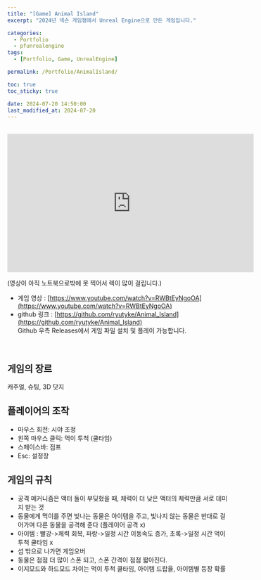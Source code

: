 ```yaml
---
title: "[Game] Animal Island"
excerpt: "2024년 넥슨 게임잼에서 Unreal Engine으로 만든 게임입니다."

categories:
  - Portfolio
  - pfunrealengine
tags:
  - [Portfolio, Game, UnrealEngine]

permalink: /Portfolio/AnimalIsland/

toc: true
toc_sticky: true

date: 2024-07-20 14:50:00
last_modified_at: 2024-07-20
---
```

<br>

<!--
<div>
    <img src="/assets/images/thumbnail/spacestation.png" alt="thumbnail" width="100%" min-width="700px" itemprop="image">
</div>
-->

<iframe width="560" height="315" src="https://www.youtube.com/embed/RWBtEyNgoOA?si=zju4cT9OK3txtNNy" title="YouTube video player" frameborder="0" allow="accelerometer; autoplay; clipboard-write; encrypted-media; gyroscope; picture-in-picture; web-share" allowfullscreen></iframe>

(영상이 아직 노트북으로밖에 못 찍어서 렉이 많이 걸립니다.)
- 게임 영상 : [https://www.youtube.com/watch?v=RWBtEyNgoOA](https://www.youtube.com/watch?v=RWBtEyNgoOA)
- github 링크 : [https://github.com/ryutyke/Animal_Island](https://github.com/ryutyke/Animal_Island) <br>
Github 우측 Releases에서 게임 파일 설치 및 플레이 가능합니다.

<br>

## 게임의 장르 
캐주얼, 슈팅, 3D 닷지

## 플레이어의 조작 
- 마우스 회전: 시야 조정
- 왼쪽 마우스 클릭: 먹이 투척 (쿨타임)
- 스페이스바: 점프
- Esc: 설정창

## 게임의 규칙 
- 공격 메커니즘은 액터 둘이 부딪혔을 때, 체력이 더 낮은 액터의 체력만큼 서로 데미지 받는 것 
- 동물에게 먹이를 주면 빛나는 동물은 아이템을 주고, 빛나지 않는 동물은 반대로 걸어가며 다른 동물을 공격해 준다 (플레이어 공격 x)
- 아이템 : 빨강->체력 회복, 파랑->일정 시간 이동속도 증가, 초록->일정 시간 먹이 투척 쿨타임 x
- 섬 밖으로 나가면 게임오버
- 동물은 점점 더 많이 스폰 되고, 스폰 간격이 점점 짧아진다.
- 이지모드와 하드모드 차이는 먹이 투척 쿨타임, 아이템 드랍율, 아이템별 등장 확률